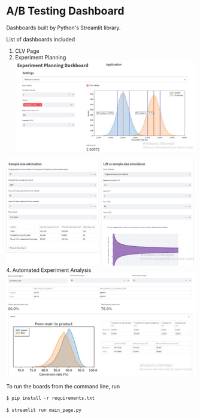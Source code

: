 # A/B Testing Dashboard

Dashboards built by Python's Streamlit library.

List of dashboards included
1. CLV Page
2. Experiment Planning
![Alt Text](/ab1.jpg)

![Alt Text](ab2.jpg)
4. Automated Experiment Analysis
![Alt Text](ab3.jpg)


To run the boards from the command line, run 
```
$ pip install -r requirements.txt

$ streamlit run main_page.py
```



